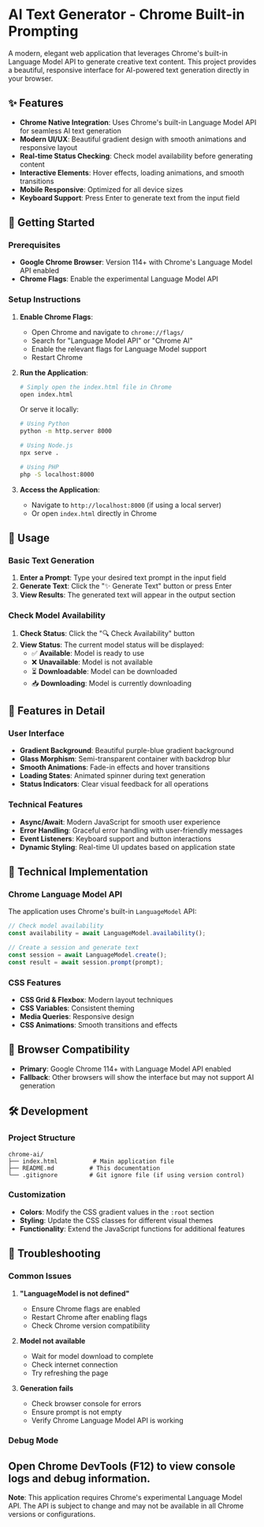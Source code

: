 # AI Text Generator - Chrome Built-in Prompting

A modern, elegant web application that leverages Chrome's built-in Language Model API to generate creative text content. This project provides a beautiful, responsive interface for AI-powered text generation directly in your browser.

## ✨ Features

- **Chrome Native Integration**: Uses Chrome's built-in Language Model API for seamless AI text generation
- **Modern UI/UX**: Beautiful gradient design with smooth animations and responsive layout
- **Real-time Status Checking**: Check model availability before generating content
- **Interactive Elements**: Hover effects, loading animations, and smooth transitions
- **Mobile Responsive**: Optimized for all device sizes
- **Keyboard Support**: Press Enter to generate text from the input field

## 🚀 Getting Started

### Prerequisites

- **Google Chrome Browser**: Version 114+ with Chrome's Language Model API enabled
- **Chrome Flags**: Enable the experimental Language Model API

### Setup Instructions

1. **Enable Chrome Flags**:
   - Open Chrome and navigate to `chrome://flags/`
   - Search for "Language Model API" or "Chrome AI"
   - Enable the relevant flags for Language Model support
   - Restart Chrome

2. **Run the Application**:
   ```bash
   # Simply open the index.html file in Chrome
   open index.html
   ```
   
   Or serve it locally:
   ```bash
   # Using Python
   python -m http.server 8000
   
   # Using Node.js
   npx serve .
   
   # Using PHP
   php -S localhost:8000
   ```

3. **Access the Application**:
   - Navigate to `http://localhost:8000` (if using a local server)
   - Or open `index.html` directly in Chrome

## 📖 Usage

### Basic Text Generation

1. **Enter a Prompt**: Type your desired text prompt in the input field
2. **Generate Text**: Click the "✨ Generate Text" button or press Enter
3. **View Results**: The generated text will appear in the output section

### Check Model Availability

1. **Check Status**: Click the "🔍 Check Availability" button
2. **View Status**: The current model status will be displayed:
   - ✅ **Available**: Model is ready to use
   - ❌ **Unavailable**: Model is not available
   - ⏳ **Downloadable**: Model can be downloaded
   - 📥 **Downloading**: Model is currently downloading

## 🎨 Features in Detail

### User Interface
- **Gradient Background**: Beautiful purple-blue gradient background
- **Glass Morphism**: Semi-transparent container with backdrop blur
- **Smooth Animations**: Fade-in effects and hover transitions
- **Loading States**: Animated spinner during text generation
- **Status Indicators**: Clear visual feedback for all operations

### Technical Features
- **Async/Await**: Modern JavaScript for smooth user experience
- **Error Handling**: Graceful error handling with user-friendly messages
- **Event Listeners**: Keyboard support and button interactions
- **Dynamic Styling**: Real-time UI updates based on application state

## 🔧 Technical Implementation

### Chrome Language Model API
The application uses Chrome's built-in `LanguageModel` API:

```javascript
// Check model availability
const availability = await LanguageModel.availability();

// Create a session and generate text
const session = await LanguageModel.create();
const result = await session.prompt(prompt);
```

### CSS Features
- **CSS Grid & Flexbox**: Modern layout techniques
- **CSS Variables**: Consistent theming
- **Media Queries**: Responsive design
- **CSS Animations**: Smooth transitions and effects

## 📱 Browser Compatibility

- **Primary**: Google Chrome 114+ with Language Model API enabled
- **Fallback**: Other browsers will show the interface but may not support AI generation

## 🛠️ Development

### Project Structure
```
chrome-ai/
├── index.html          # Main application file
├── README.md          # This documentation
└── .gitignore         # Git ignore file (if using version control)
```

### Customization
- **Colors**: Modify the CSS gradient values in the `:root` section
- **Styling**: Update the CSS classes for different visual themes
- **Functionality**: Extend the JavaScript functions for additional features

## 🚨 Troubleshooting

### Common Issues

1. **"LanguageModel is not defined"**
   - Ensure Chrome flags are enabled
   - Restart Chrome after enabling flags
   - Check Chrome version compatibility

2. **Model not available**
   - Wait for model download to complete
   - Check internet connection
   - Try refreshing the page

3. **Generation fails**
   - Check browser console for errors
   - Ensure prompt is not empty
   - Verify Chrome Language Model API is working

### Debug Mode
Open Chrome DevTools (F12) to view console logs and debug information.
---

**Note**: This application requires Chrome's experimental Language Model API. The API is subject to change and may not be available in all Chrome versions or configurations. 
